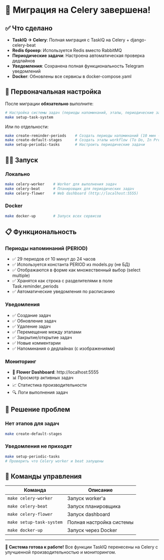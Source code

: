 # 🚀 Миграция на Celery завершена!

## ✅ Что сделано

- **TaskIQ → Celery**: Полная миграция с TaskIQ на Celery + django-celery-beat
- **Redis брокер**: Используется Redis вместо RabbitMQ
- **Периодические задачи**: Настроена автоматическая проверка дедлайнов
- **Уведомления**: Сохранена полная функциональность Telegram уведомлений
- **Docker**: Обновлены все сервисы в docker-compose.yaml

## 🔧 Первоначальная настройка

После миграции **обязательно** выполните:

```bash
# Настройка системы задач (периоды напоминаний, этапы, периодические задачи)
make setup-task-system
```

Или по отдельности:
```bash
make create-reminder-periods    # Создать периоды напоминаний (10 мин - 24 часа)
make create-default-stages      # Создать этапы workflow (To Do, In Progress, Done)  
make setup-periodic-tasks       # Настроить периодические задачи
```

## 🏃‍♂️ Запуск

### Локально
```bash
make celery-worker    # Worker для выполнения задач
make celery-beat      # Планировщик для периодических задач
make celery-flower    # Web dashboard (http://localhost:5555)
```

### Docker
```bash
make docker-up        # Запуск всех сервисов
```

## 📋 Функциональность

### Периоды напоминаний (PERIOD)
- ✅ 29 периодов от 10 минут до 24 часов  
- ✅ Используется константа PERIOD из models.py (не БД)
- ✅ Отображаются в форме как множественный выбор (select multiple)
- ✅ Хранятся как строка с разделителями в поле Task.reminder_periods
- ✅ Автоматические уведомления по расписанию

### Уведомления
- ✅ Создание задач
- ✅ Обновление задач  
- ✅ Удаление задач
- ✅ Перемещение между этапами
- ✅ Закрытие/открытие задач
- ✅ Новые комментарии
- ✅ Напоминания о дедлайнах (с изображениями)

### Мониторинг
- 🌸 **Flower Dashboard**: http://localhost:5555
- 📊 Просмотр активных задач
- 📈 Статистика производительности
- 🔍 Логи выполнения задач

## 🐛 Решение проблем

### Нет этапов для задач  
```bash
make create-default-stages
```

### Уведомления не приходят
```bash
make setup-periodic-tasks
# Проверить что Celery worker и beat запущены
```

## 📝 Команды управления

| Команда | Описание |
|---------|----------|
| `make celery-worker` | Запуск worker'а |
| `make celery-beat` | Запуск планировщика |
| `make celery-flower` | Запуск dashboard |
| `make setup-task-system` | Полная настройка системы |
| `make docker-up` | Запуск через Docker |

---

**🎉 Система готова к работе!** Все функции TaskIQ перенесены на Celery с улучшенной производительностью и мониторингом.
